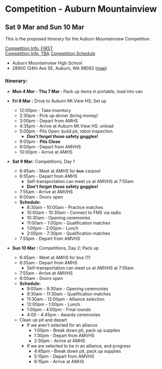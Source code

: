 # Competition - Auburn Mountainview

## Sat 9 Mar and Sun 10 Mar

This is the proposed itinerary for the Auburn Mountainview Competition.  

[Competition Info, FIRST](https://www.firstinspires.org/team-event-search/event?id=37478)  
[Competition Info, TBA](https://www.thebluealliance.com/event/2019waamv)
[Competition Schedule](https://www.firstinspires.org/sites/default/files/uploads/frc/2019-events/2019_WAAMV_Agenda.pdf)

* Auburn Mountainview High School 
* 28900 124th Ave SE, Auburn, WA 98092 ([map](https://www.google.com/maps/place/Auburn+Mountainview+High+School/@47.3419612,-122.174061,17z/data=!4m13!1m7!3m6!1s0x54905f337d87770d:0x5ddc9b85bda5f7fc!2s28900+124th+Ave+SE,+Auburn,+WA+98092!3b1!8m2!3d47.3419617!4d-122.171867!3m4!1s0x54905f33339e7f1f:0xedba6c6d3fa95904!8m2!3d47.3419907!4d-122.1719807))

### Itinerary:

* **Mon 4 Mar - Thu 7 Mar :** Pack up items in portable, load into van

* **Fri 8 Mar :** Drive to Auburn Mt.View HS; Set up
  * 12:00pm - Take inventory
  * 2:30pm - Pick up dinner (bring money)
  * 3:00pm - Depart from AMHS
  * 4:35pm - Arrive at Auburn Mt.View HS: unload
  * 5:00pm - Pits Open: build pit, robot inspection
    * **Don't forget those safety goggles!**
  * 9:00pm - **Pits Close**
  * 9:00pm - Depart from AMVHS
  * 10:00pm - Arrive at AMHS
  
* **Sat 9 Mar:** Competitions, Day 1
  * 6:45am - Meet at AMHS for ~~bus~~ carpool
  * 6:55am - Depart from AMHS
    * Self-transportation can meet us at AMVHS at 7:55am
    * **Don't forget those safety goggles!**
  * 7:55am - Arrive at AMVHS
  * 8:00am - Doors open
  * **Schedule:**
    * 8:30am - 10:00am - Practice matches
    * 10:00am - 10:30am - Connect to FMS via radio
    * 10:30am - Opening ceremonies
    * 11:00am - 1:00pm - Qualification matches
    * 1:00pm - 2:00pm - Lunch
    * 2:00pm - 7:30pm - Qualification matches
  * 7:55pm - Depart from AMVHS
  
* **Sun 10 Mar :** Competitions, Day 2; Pack up
  * 6:45am - Meet at AMHS for bus (?)
  * 6:55am - Depart from AMHS
    * Self-transportation can meet us at AMVHS at 7:55am
  * 7:55am - Arrive at AMVHS
  * 8:00am - Doors open
  * **Schedule:**
    * 9:00am - 9:30am - Opening ceremonies
    * 9:30am - 11:30am - Qualification matches
    * 11:30am - 12:00pm - Alliance selection
    * 12:00pm - 1:00pm - Lunch
    * 1:00pm - 4:00pm - Final rounds
    * 4:00 - 4:45pm - Awards ceremonies
  * Clean up pit and depart
    * If we aren't selected for an alliance
      * 1:00pm - Break down pit, pack up supplies
      * 1:30pm - Depart from AMVHS
      * 2:30pm - Arrive at AMHS
    * If we are selected to be in an alliance, and progress
      * 4:45pm - Break down pit, pack up supplies
      * 5:15pm - Depart from AMVHS
      * 6:15pm - Arrive at AMHS
